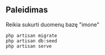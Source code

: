 
## Paleidimas
Reikia sukurti duomenų bazę "imone"
``` 
php artisan migrate
php artisan db:seed
php artisan serve
```
